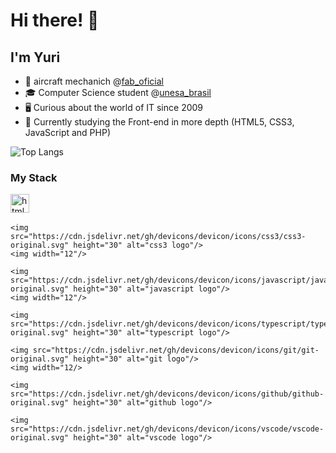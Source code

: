 # Hi there! 👋
## I'm Yuri

- 🚁 aircraft mechanich @[fab_oficial](https://www.fab.mil.br/index.php)
- 🎓 Computer Science student @[unesa_brasil](https://estacio.br/)
- 🖥 Curious about the world of IT since 2009
- 🔭 Currently studying the Front-end in more depth (HTML5, CSS3, JavaScript and PHP)

![Top Langs](https://github-readme-stats.vercel.app/api/top-langs/?username=yuri-weasley&theme=transparent&show_itens=true&langs_count=8)

### My Stack
<div align="left" justify-content="space-around">
    <img src="https://cdn.jsdelivr.net/gh/devicons/devicon/icons/html5/html5-original.svg" height="30" alt="html5 logo"/>
    <img width="12"/>

    <img src="https://cdn.jsdelivr.net/gh/devicons/devicon/icons/css3/css3-original.svg" height="30" alt="css3 logo"/>
    <img width="12"/>

    <img src="https://cdn.jsdelivr.net/gh/devicons/devicon/icons/javascript/javascript-original.svg" height="30" alt="javascript logo"/>
    <img width="12"/>

    <img src="https://cdn.jsdelivr.net/gh/devicons/devicon/icons/typescript/typescript-original.svg" height="30" alt="typescript logo"/>
    
    <img src="https://cdn.jsdelivr.net/gh/devicons/devicon/icons/git/git-original.svg" height="30" alt="git logo"/>
    <img width="12/>

    <img src="https://cdn.jsdelivr.net/gh/devicons/devicon/icons/github/github-original.svg" height="30" alt="github logo"/>

    <img src="https://cdn.jsdelivr.net/gh/devicons/devicon/icons/vscode/vscode-original.svg" height="30" alt="vscode logo"/>
</div>